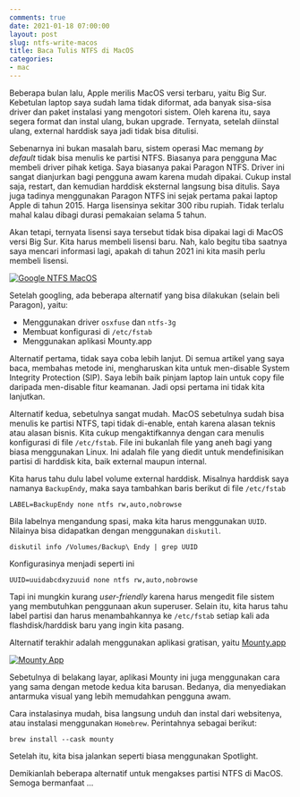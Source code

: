 ```yaml
---
comments: true
date: 2021-01-18 07:00:00
layout: post
slug: ntfs-write-macos
title: Baca Tulis NTFS di MacOS
categories:
- mac
---
```


Beberapa bulan lalu, Apple merilis MacOS versi terbaru, yaitu Big Sur. Kebetulan laptop saya sudah lama tidak diformat, ada banyak sisa-sisa driver dan paket instalasi yang mengotori sistem. Oleh karena itu, saya segera format dan instal ulang, bukan upgrade. Ternyata, setelah diinstal ulang, external harddisk saya jadi tidak bisa ditulisi. 

Sebenarnya ini bukan masalah baru, sistem operasi Mac memang _by default_ tidak bisa menulis ke partisi NTFS. Biasanya para pengguna Mac membeli driver pihak ketiga. Saya biasanya pakai Paragon NTFS. Driver ini sangat dianjurkan bagi pengguna awam karena mudah dipakai. Cukup instal saja, restart, dan kemudian harddisk eksternal langsung bisa ditulis. Saya juga tadinya menggunakan Paragon NTFS ini sejak pertama pakai laptop Apple di tahun 2015. Harga lisensinya sekitar 300 ribu rupiah. Tidak terlalu mahal kalau dibagi durasi pemakaian selama 5 tahun.

Akan tetapi, ternyata lisensi saya tersebut tidak bisa dipakai lagi di MacOS versi Big Sur. Kita harus membeli lisensi baru. Nah, kalo begitu tiba saatnya saya mencari informasi lagi, apakah di tahun 2021 ini kita masih perlu membeli lisensi.

[![Google NTFS MacOS]({{site.url}}/images/uploads/2021/ntfs-macos/google-ntfs-macos.png)]({{site.url}}/images/uploads/2021/ntfs-macos/google-ntfs-macos.png)


Setelah googling, ada beberapa alternatif yang bisa dilakukan (selain beli Paragon), yaitu:

* Menggunakan driver `osxfuse` dan `ntfs-3g`
* Membuat konfigurasi di `/etc/fstab`
* Menggunakan aplikasi Mounty.app

<!--more-->

Alternatif pertama, tidak saya coba lebih lanjut. Di semua artikel yang saya baca, membahas metode ini, mengharuskan kita untuk men-disable System Integrity Protection (SIP). Saya lebih baik pinjam laptop lain untuk copy file daripada men-disable fitur keamanan. Jadi opsi pertama ini tidak kita lanjutkan.

Alternatif kedua, sebetulnya sangat mudah. MacOS sebetulnya sudah bisa menulis ke partisi NTFS, tapi tidak di-enable,  entah karena alasan teknis atau alasan bisnis. Kita cukup mengaktifkannya dengan cara menulis konfigurasi di file `/etc/fstab`. File ini bukanlah file yang aneh bagi yang biasa menggunakan Linux. Ini adalah file yang diedit untuk mendefinisikan partisi di harddisk kita, baik external maupun internal.

Kita harus tahu dulu label volume external harddisk. Misalnya harddisk saya namanya `BackupEndy`, maka saya tambahkan baris berikut di file `/etc/fstab`

```
LABEL=BackupEndy none ntfs rw,auto,nobrowse
```

Bila labelnya mengandung spasi, maka kita harus menggunakan `UUID`. Nilainya bisa didapatkan dengan menggunakan `diskutil`.

```
diskutil info /Volumes/Backup\ Endy | grep UUID
```

Konfigurasinya menjadi seperti ini

```
UUID=uuidabcdxyzuuid none ntfs rw,auto,nobrowse
```

Tapi ini mungkin kurang _user-friendly_ karena harus mengedit file sistem yang membutuhkan penggunaan akun superuser. Selain itu, kita harus tahu label partisi dan harus menambahkannya ke `/etc/fstab` setiap kali ada flashdisk/harddisk baru yang ingin kita pasang.

Alternatif terakhir adalah menggunakan aplikasi gratisan, yaitu [Mounty.app](https://mounty.app/)

[![Mounty App]({{site.url}}/images/uploads/2021/ntfs-macos/mounty-website.png)]({{site.url}}/images/uploads/2021/ntfs-macos/mounty-website.png)

Sebetulnya di belakang layar, aplikasi Mounty ini juga menggunakan cara yang sama dengan metode kedua kita barusan. Bedanya, dia menyediakan antarmuka visual yang lebih memudahkan pengguna awam.

Cara instalasinya mudah, bisa langsung unduh dan instal dari websitenya, atau instalasi menggunakan `Homebrew`. Perintahnya sebagai berikut:

```
brew install --cask mounty
```

Setelah itu, kita bisa jalankan seperti biasa menggunakan Spotlight.

Demikianlah beberapa alternatif untuk mengakses partisi NTFS di MacOS. Semoga bermanfaat ...